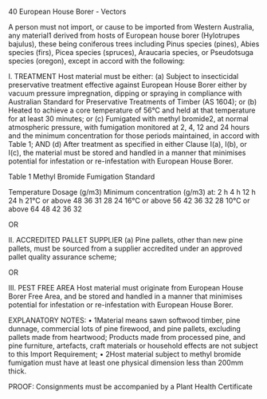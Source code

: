 40
European House Borer - Vectors

A person must not import, or cause to be imported from Western Australia, any material1
derived from hosts of European house borer (Hylotrupes bajulus), these being coniferous
trees including Pinus species (pines), Abies species (firs), Picea species (spruces),
Araucaria species, or Pseudotsuga species (oregon), except in accord with the following:

I.
TREATMENT
Host material must be either:
(a)
Subject to insecticidal preservative treatment effective against European
House Borer either by vacuum pressure impregnation, dipping or spraying in
compliance with Australian Standard for Preservative Treatments of Timber
(AS 1604); or
(b)
Heated to achieve a core temperature of 56°C and held at that temperature
for at least 30 minutes; or
(c)
Fumigated with methyl bromide2, at normal atmospheric pressure, with
fumigation monitored at 2, 4, 12 and 24 hours and the minimum
concentration for those periods maintained, in accord with Table 1;
AND
(d)
After treatment as specified in either Clause I(a), I(b), or I(c), the material
must be stored and handled in a manner that minimises potential for
infestation or re-infestation with European House Borer.

Table 1
Methyl Bromide Fumigation Standard

Temperature
Dosage
(g/m3)
Minimum concentration (g/m3) at:
2 h
4 h
12 h
24 h
21°C or above
48
36
31
28
24
16°C or above
56
42
36
32
28
10°C or above
64
48
42
36
32

OR

II.
ACCREDITED PALLET SUPPLIER
(a)
Pine pallets, other than new pine pallets, must be sourced from a supplier
accredited under an approved pallet quality assurance scheme;

OR

III. PEST FREE AREA
Host material must originate from European House Borer Free Area, and be stored
and handled in a manner that minimises potential for infestation or re-infestation
with European House Borer.

EXPLANATORY NOTES:
•
1Material means sawn softwood timber, pine dunnage, commercial lots of pine
firewood, and pine pallets, excluding pallets made from heartwood;
Products made from processed pine, and pine furniture, artefacts, craft materials or
household effects are not subject to this Import Requirement;
•
2Host material subject to methyl bromide fumigation must have at least one physical
dimension less than 200mm thick.

PROOF:
Consignments must be accompanied by a Plant Health Certificate
